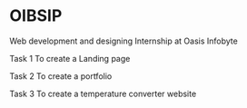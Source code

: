 # OIBSIP
Web development and designing Internship at Oasis Infobyte

Task 1
To create a Landing page

Task 2
To create a portfolio

Task 3
To create a temperature converter website
